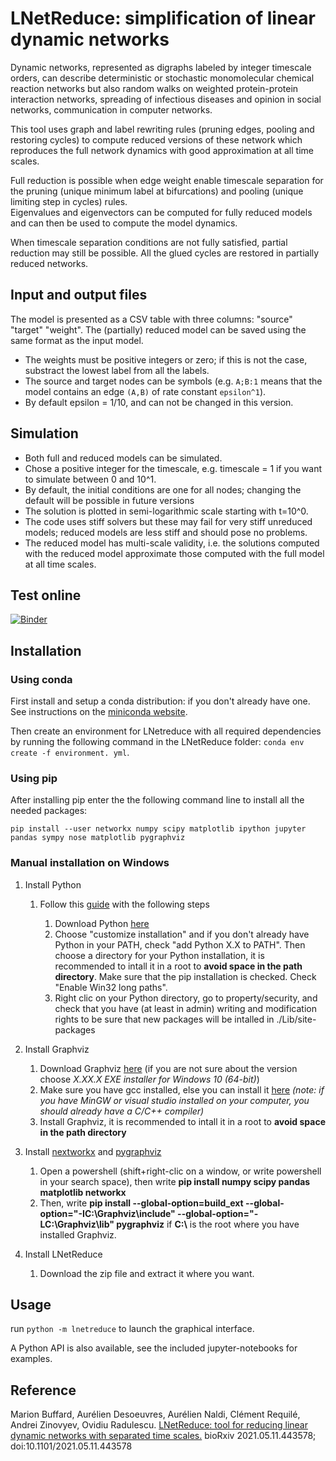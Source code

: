 # LNetReduce: simplification of linear dynamic networks

Dynamic networks, represented as digraphs labeled by integer timescale orders, can describe deterministic or stochastic 
monomolecular chemical reaction networks but also random walks on weighted protein-protein interaction networks,
spreading of infectious diseases and opinion in social networks, communication in computer networks.

This tool uses graph and label rewriting rules (pruning edges, pooling and restoring cycles) to compute reduced versions of these network
which reproduces the full network dynamics with good approximation at all time scales.

Full reduction is possible when edge weight enable timescale separation for the pruning (unique minimum label at bifurcations) and pooling (unique limiting step in cycles) rules.  
Eigenvalues and eigenvectors can be computed for fully reduced models and can then be used to compute the model dynamics.

When timescale separation conditions are not fully satisfied, partial reduction may still be possible. All the glued cycles are restored in partially reduced networks. 


## Input and output files

The model is presented as a CSV table with three columns: "source" "target" "weight".
The (partially) reduced model can be saved using the same format as the input model.
* The weights must be positive integers or zero; if this is not the case, substract the lowest label from all the labels.
* The source and target nodes can be symbols (e.g. ```A;B:1``` means that the model contains an edge ```(A,B)``` of rate constant ```epsilon^1```). 
* By default epsilon = 1/10, and can not be changed in this version.



## Simulation 

* Both full and reduced models can be simulated. 
* Chose a positive integer for the timescale, e.g. timescale = 1 if you want to simulate between 0 and 10^1.
* By default, the initial conditions are one for all nodes; changing the default will be possible in future versions  
* The solution is plotted in semi-logarithmic scale starting with t=10^0.
* The code uses stiff solvers but these may fail for very stiff unreduced models; reduced models are less stiff and should pose no problems. 
* The reduced model has multi-scale validity, i.e. the solutions computed with the reduced model approximate those computed with the full model at all time scales.



## Test online

[![Binder](https://mybinder.org/badge_logo.svg)](https://mybinder.org/v2/gh/oradules/lnetreduce/HEAD)


## Installation

### Using conda

First install and setup a conda distribution: if you don't already have one.
See instructions on the [miniconda website](https://conda.io/miniconda).

Then create an environment for LNetreduce with all required dependencies by running the 
following command in the LNetReduce folder: ```conda env create -f environment. yml```.

### Using pip

After installing pip enter the the following command line to install all the needed packages:

```pip install --user networkx numpy scipy matplotlib ipython jupyter pandas sympy nose matplotlib pygraphviz```


### Manual installation on Windows

1. Install Python 
    
    1. Follow this [guide](https://docs.python.org/3/using/windows.html) with the following steps

        1. Download Python [here](https://www.python.org/downloads/)
        2. Choose "customize installation" and if you don't already have Python in your PATH, check "add Python X.X to PATH". Then choose a directory for your Python installation, it is recommended to intall it in a root to **avoid space in the path directory**. Make sure that the pip installation is checked. Check "Enable Win32 long paths".
        3. Right clic on your Python directory, go to property/security, and check that you have (at least in admin) writing and modification rights to be sure that new packages will be intalled in ./Lib/site-packages

2. Install Graphviz

    1. Download Graphviz [here](https://graphviz.org/download/) (if you are not sure about the version choose *X.XX.X EXE installer for Windows 10 (64-bit)*)
    2. Make sure you have gcc installed, else you can install it [here](https://visualstudio.microsoft.com/fr/visual-cpp-build-tools/) *(note: if you have MinGW or visual studio installed on your computer, you should already have a C/C++ compiler)*
    3. Install Graphviz, it is recommended to intall it in a root to **avoid space in the path directory**

3. Install [nextworkx](https://networkx.org/documentation/stable/install.html) and [pygraphviz](https://pygraphviz.github.io/documentation/stable/install.html)

    1. Open a powershell (shift+right-clic on a window, or write powershell in your search space), then write **pip install numpy scipy pandas matplotlib networkx**
    2. Then, write **pip install --global-option=build_ext --global-option="-IC:\Graphviz\include" --global-option="-LC:\Graphviz\lib" pygraphviz** if **C:\\** is the root where you have installed Graphviz.

4. Install LNetReduce

    1. Download the zip file and extract it where you want.

## Usage

run ```python -m lnetreduce``` to launch the graphical interface.

A Python API is also available, see the included jupyter-notebooks for examples.

## Reference

Marion Buffard, Aurélien Desoeuvres, Aurélien Naldi, Clément Requilé, Andrei Zinovyev, Ovidiu Radulescu.
[LNetReduce: tool for reducing linear dynamic networks with separated time scales.](https://doi.org/10.1101/2021.05.11.443578)
bioRxiv 2021.05.11.443578; doi:10.1101/2021.05.11.443578

